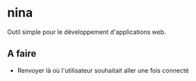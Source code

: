 nina
====

Outil simple pour le développement d&#39;applications web.


A faire
-------

 - Renvoyer là où l'utilisateur souhaitait aller une fois connecté
